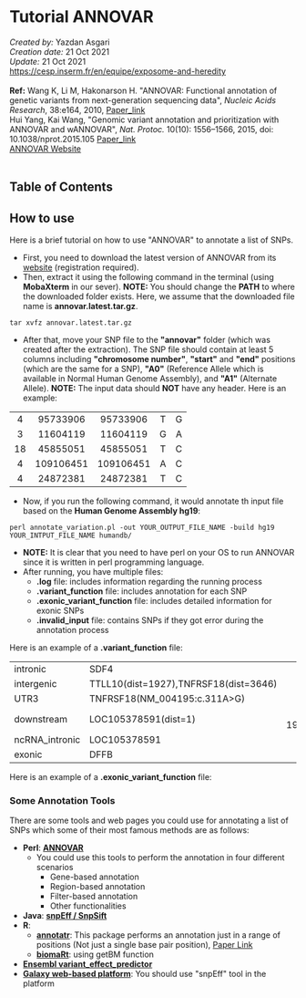 # Tutorial ANNOVAR
*Created by:* Yazdan Asgari<br>
*Creation date:* 21 Oct 2021<br>
*Update:* 21 Oct 2021<br>
https://cesp.inserm.fr/en/equipe/exposome-and-heredity
<br>
<br>
**Ref:** Wang K, Li M, Hakonarson H. "ANNOVAR: Functional annotation of genetic variants from next-generation sequencing data", *Nucleic Acids Research*, 38:e164, 2010, [Paper_link](https://pubmed.ncbi.nlm.nih.gov/20601685/)<br>
Hui Yang, Kai Wang, "Genomic variant annotation and prioritization with ANNOVAR and wANNOVAR", *Nat. Protoc.* 10(10): 1556–1566, 2015, doi: 10.1038/nprot.2015.105
[Paper_link](https://pubmed.ncbi.nlm.nih.gov/26379229/)
<br>
[ANNOVAR Website](https://annovar.openbioinformatics.org/en/latest/)
<br>
<br>
## Table of Contents

## How to use
Here is a brief tutorial on how to use "ANNOVAR" to annotate a list of SNPs.
<br>
- First, you need to download the latest version of ANNOVAR from its [website](https://annovar.openbioinformatics.org/en/latest/user-guide/download/) (registration required).<br>
- Then, extract it using the following command in the terminal (using **MobaXterm** in our sever). **NOTE:** You should change the **PATH** to where the downloaded folder exists. Here, we assume that the downloaded file name is **annovar.latest.tar.gz**.
```
tar xvfz annovar.latest.tar.gz
```
- After that, move your SNP file to the **"annovar"** folder (which was created after the extraction).
The SNP file should contain at least 5 columns including **"chromosome number"**, **"start"** and **"end"** positions (which are the same for a SNP), **"A0"** (Reference Allele which is available in Normal Human Genome Assembly), and **"A1"** (Alternate Allele). **NOTE:** The input data should **NOT** have any header. Here is an example:

|  |  |  |  |  | 
|:---:|:---:|:---:|:---:|:---:|  
| 4	| 95733906	| 95733906	| T	| G |
| 3	| 11604119	| 11604119	| G	| A |
| 18	| 45855051	| 45855051	| T	| C |
| 4	| 109106451	| 109106451	| A	| C |
| 4	| 24872381	| 24872381	| T	| C |

- Now, if you run the following command, it would annotate th input file based on the **Human Genome Assembly hg19**: 
```
perl annotate_variation.pl -out YOUR_OUTPUT_FILE_NAME -build hg19 YOUR_INTPUT_FILE_NAME humandb/
```
- **NOTE:** It is clear that you need to have perl on your OS to run ANNOVAR since it is written in perl programming language.
- After running, you have multiple files:
  - **.log** file: includes information regarding the running process
  - **.variant_function** file: includes annotation for each SNP
  - **.exonic_variant_function** file: includes detailed information for exonic SNPs
  - **.invalid_input** file: contains SNPs if they got error during the annotation process

Here is an example of a **.variant_function** file:

|  |  |  |  |  |  |
|:---|:---|:---:|:---|:---:|:---:| 
| intronic	| SDF4	| 1	| 1156131	| 1156131	| T	| C |
| intergenic	| TTLL10(dist=1927),TNFRSF18(dist=3646)	| 1	| 1135242	| 1135242	| A	| C |
| UTR3	| TNFRSF18(NM_004195:c.311A>G)	| 1	| 1138913	| 1138913	| T | C |
| downstream	| LOC105378591(dist=1)	| 1	1980639	| 1980639	| G	| A |
| ncRNA_intronic	| LOC105378591	| 1	| 1981118	| 1981118	| A	| C |
| exonic	| DFFB	| 1	| 3800242	| 3800242	| A |	G |

Here is an example of a **.exonic_variant_function** file:


### Some Annotation Tools 
There are some tools and web pages you could use for annotating a list of SNPs which some of their most famous methods are as follows:
- **Perl**: [**ANNOVAR**](https://annovar.openbioinformatics.org/en/latest/)
  - You could use this tools to perform the annotation in four different scenarios
     - Gene-based annotation
     - Region-based annotation
     - Filter-based annotation
     - Other functionalities
- **Java**: [**snpEff / SnpSift**](http://pcingola.github.io/SnpEff/)
- **R**: 
  - [**annotatr**](https://bioconductor.org/packages/release/bioc/html/annotatr.html): This package performs an annotation just in a range of positions (Not just a single base pair position), [Paper Link](https://www.ncbi.nlm.nih.gov/pmc/articles/PMC5860117/)
  - [**biomaRt**](https://bioconductor.org/packages/release/bioc/vignettes/biomaRt/inst/doc/accessing_ensembl.html): using getBM function
- [**Ensembl variant_effect_predictor**](https://www.ensembl.org/info/docs/tools/vep/index.html)
- [**Galaxy web-based platform**](https://usegalaxy.org/): You should use "snpEff" tool in the platform
